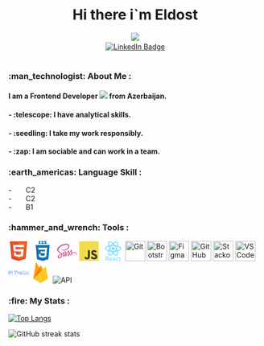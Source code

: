 
<div id="header" align="center">
  <h1> Hi there i`m Eldost </h1>
  <img src="https://media.giphy.com/media/M9gbBd9nbDrOTu1Mqx/giphy.gif" width="100"/>
</div>
<div id="badges" align='center'>
  <a href="https://www.linkedin.com/in/eldost-mirzeyev-8512732aa/">
    <img src="https://img.shields.io/badge/LinkedIn-blue?style=for-the-badge&logo=linkedin&logoColor=white" alt="LinkedIn Badge"/>
  </a></div>
  <div align='center'>
        <img src="https://komarev.com/ghpvc/?username=EldostJs&style=flat-square&color=blue" alt=""/>
  </div>
<div id='aboutMe' align='left'>
<h3> :man_technologist: About Me :</h3>
<h4> I am a Frontend Developer <img src="https://media.giphy.com/media/WUlplcMpOCEmTGBtBW/giphy.gif" width="30"> from Azerbaijan.</h4>  
<h4> - :telescope: I have analytical skills.</h4>
<h4> - :seedling: I take my work responsibly.</h4>
<h4> - :zap: I am sociable and can work in a team.</h4>
<h3> :earth_americas:	 Language Skill :</h3>
<div> - <img src="https://static-00.iconduck.com/assets.00/russia-icon-1024x946-w4so6t0m.png" width='20' height='10'/> C2</div>
<div> - <img src="https://upload.wikimedia.org/wikipedia/commons/thumb/d/dd/Flag_of_Azerbaijan.svg/2560px-Flag_of_Azerbaijan.svg.png"width='20'height='10'/> C2</div>
<div> - <img src="https://encrypted-tbn0.gstatic.com/images?q=tbn:ANd9GcQAaqB2mIsyptoVUe2J8N_9xk6RPLUg44Fv-Gb4yVXWiA&s" width='20' height='10' /> B1</div>
</div>
<div id='language' align='left'>
  <h3>:hammer_and_wrench: Tools :</h3>
  <img src="https://github.com/devicons/devicon/blob/master/icons/html5/html5-original.svg" title="HTML5" alt="HTML" width="40" height="40"/>&nbsp;
  <img src="https://github.com/devicons/devicon/blob/master/icons/css3/css3-plain-wordmark.svg"  title="CSS3" alt="CSS" width="40" height="40"/>&nbsp;
  <img src="https://github.com/devicons/devicon/blob/master/icons/sass/sass-original.svg" title="SASS"  width='40' height='40'  />
  <img src="https://github.com/devicons/devicon/blob/master/icons/javascript/javascript-original.svg" title="JavaScript" alt="JavaScript" width="40" height="40"/>&nbsp;
  <img src="https://github.com/devicons/devicon/blob/master/icons/react/react-original-wordmark.svg" title="React"  width='40' height='40'  />
  <img src="https://cdn.jsdelivr.net/gh/devicons/devicon@latest/icons/git/git-original.svg" title="Git" width='40' height='40' />
  <img src="https://cdn.jsdelivr.net/gh/devicons/devicon@latest/icons/bootstrap/bootstrap-original.svg" title="Bootstrap" width='40' height='40' />
  <img src="https://cdn.jsdelivr.net/gh/devicons/devicon@latest/icons/figma/figma-original.svg" title="Figma" width='40' height='40' />
  <img src="https://cdn.jsdelivr.net/gh/devicons/devicon@latest/icons/github/github-original.svg" title="GitHub" width='40' height='40' />
  <img src="https://cdn.jsdelivr.net/gh/devicons/devicon@latest/icons/stackoverflow/stackoverflow-original.svg" title="Stackoverflow" width='40' height='40' />
  <img src="https://cdn.jsdelivr.net/gh/devicons/devicon@latest/icons/vscode/vscode-original.svg" title="VSCode" width='40' height='40' />
  <img src="https://github.com/devicons/devicon/blob/master/icons/trello/trello-line-wordmark.svg" title="Trello" width='40' height='40' />
  <img src="https://github.com/devicons/devicon/blob/master/icons/firebase/firebase-original.svg" title="FireBase" width='40' height='40' />
  <img src="https://t3.ftcdn.net/jpg/05/97/37/46/360_F_597374605_tph8vB4RrkKvN2MT1gKeJUKerCR8LYu8.jpg" title="API" widt="40" height="40">
</div>
<div id='myStats' align='left'>
  <h3>:fire: My Stats :</h3>
  
[![Top Langs](https://github-readme-stats.vercel.app/api/top-langs/?username=EldostJs)](https://github.com/anuraghazra/github-readme-stats)

![GitHub streak stats](https://streak-stats.demolab.com/?user=EldostJs)  
</div>

